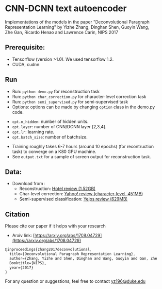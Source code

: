 # CNN-DCNN text autoencoder

Implementations of the models in the paper "Deconvolutional Paragraph Representation Learning" by Yizhe Zhang, Dinghan Shen, Guoyin Wang, Zhe Gan, Ricardo Henao and Lawrence Carin, NIPS 2017

## Prerequisite: 
* Tensorflow (version >1.0). We used tensorflow 1.2.
* CUDA, cudnn


## Run 
* Run: `python demo.py` for reconstruction task
* Run: `python char_correction.py` for character-level correction task
* Run: `python semi_supervised.py` for semi-supervised task
* Options: options can be made by changing `option` class in the demo.py code. 

- `opt.n_hidden`: number of hidden units.
- `opt.layer`: number of CNN/DCNN layer [2,3,4].
- `opt.lr`: learning rate.
- `opt.batch_size`: number of batchsize.

* Training roughly takes 6-7 hours (around 10 epochs) (for recontruction task) to converge on a K80 GPU machine.
* See `output.txt` for a sample of screen output for reconstruction task.

## Data: 
* Download from :
	* Reconstruction: [Hotel review (1.52GB)](https://drive.google.com/file/d/0B52eYWrYWqIpQzhBNkVxaV9mMjQ/view)
	* Char-level correction: [Yahoo! review (character-level, 451MB)](https://drive.google.com/open?id=1kBIAWyi3kvcMme-_1q4OU881yWH_j3ki)
	* Semi-supervised classification: [Yelps review (629MB)](https://drive.google.com/open?id=0B52eYWrYWqIpQzhBNkVxaV9mMjQ)


## Citation 
Please cite our paper if it helps with your research
* Arxiv link: [https://arxiv.org/abs/1708.04729](https://arxiv.org/abs/1708.04729)
```latex
@inproceedings{zhang2017deconvolutional,
  title={Deconvolutional Paragraph Representation Learning},
  author={Zhang, Yizhe and Shen, Dinghan and Wang, Guoyin and Gan, Zhe and Henao, Ricardo and Carin, Lawrence},
  Booktitle={NIPS},
  year={2017}
}
```
For any question or suggestions, feel free to contact yz196@duke.edu
